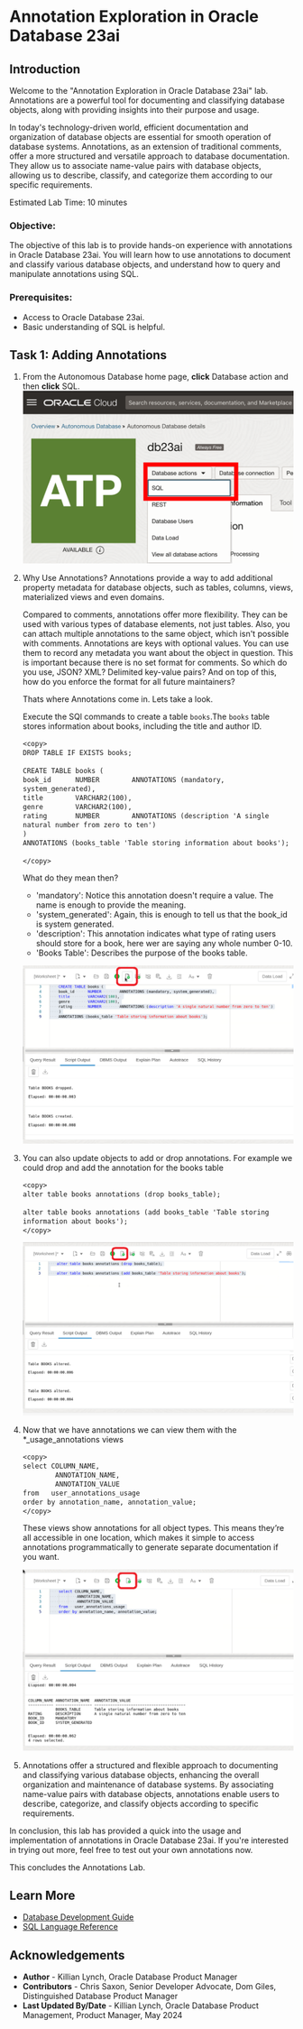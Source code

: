 # Annotation Exploration in Oracle Database 23ai

## Introduction

Welcome to the "Annotation Exploration in Oracle Database 23ai" lab. Annotations are a powerful tool for documenting and classifying database objects, along with providing insights into their purpose and usage.

In today's technology-driven world, efficient documentation and organization of database objects are essential for smooth operation of database systems. Annotations, as an extension of traditional comments, offer a more structured and versatile approach to database documentation. They allow us to associate name-value pairs with database objects, allowing us to describe, classify, and categorize them according to our specific requirements.

Estimated Lab Time: 10 minutes

### Objective:
The objective of this lab is to provide hands-on experience with annotations in Oracle Database 23ai. You will learn how to use annotations to document and classify various database objects, and understand how to query and manipulate annotations using SQL.

### Prerequisites:
- Access to Oracle Database 23ai.
- Basic understanding of SQL is helpful.

## Task 1: Adding Annotations

1. From the Autonomous Database home page, **click** Database action and then **click** SQL.
    ![click SQL](images/im1.png " ")


2. Why Use Annotations? Annotations provide a way to add additional property metadata for database objects, such as tables, columns, views, materialized views and even domains. 

    Compared to comments, annotations offer more flexibility. They can be used with various types of database elements, not just tables. Also, you can attach multiple annotations to the same object, which isn't possible with comments. Annotations are keys with optional values. You can use them to record any metadata you want about the object in question. This is important because there is no set format for comments. So which do you use, JSON? XML? Delimited key-value pairs? And on top of this, how do you enforce the format for all future maintainers? 

    Thats where Annotations come in. Lets take a look.

    Execute the SQl commands to create a table `books`.The `books` table stores information about books, including the title and author ID.
    
    ```
    <copy>
    DROP TABLE IF EXISTS books;
    
    CREATE TABLE books (
    book_id      NUMBER        ANNOTATIONS (mandatory, system_generated),
    title        VARCHAR2(100), 
    genre        VARCHAR2(100),
    rating       NUMBER        ANNOTATIONS (description 'A single natural number from zero to ten')
    )
    ANNOTATIONS (books_table 'Table storing information about books');

    </copy>
    ```

    What do they mean then?

    * 'mandatory': Notice this annotation doesn't require a value. The name is enough to provide the meaning.
    * 'system\_generated': Again, this is enough to tell us that the book_id is system generated.
    * 'description': This annotation indicates what type of rating users should store for a book, here wer are saying any whole number 0-10.
    * 'Books Table': Describes the purpose of the books table.

    ![create the table](images/annotations-1.png " ")

3. You can also update objects to add or drop annotations. For example we could drop and add the annotation for the books table
    ```
    <copy>
    alter table books annotations (drop books_table);

    alter table books annotations (add books_table 'Table storing information about books');
    </copy>
    ```
    ![alter the books table annotations](images/annotations-2.png " ")


4. Now that we have annotations we can view them with the *\_usage\_annotations views

    ```
    <copy>
    select COLUMN_NAME,
            ANNOTATION_NAME,
            ANNOTATION_VALUE
    from   user_annotations_usage
    order by annotation_name, annotation_value;
    </copy>
    ```
    These views show annotations for all object types. This means they’re all accessible in one location, which makes it simple to access annotations programmatically to generate separate documentation if you want.

    ![look at the annotations in the usage view](images/annotations-3.png " ")


4. Annotations offer a structured and flexible approach to documenting and classifying various database objects, enhancing the overall organization and maintenance of database systems. By associating name-value pairs with database objects, annotations enable users to describe, categorize, and classify objects according to specific requirements. 

In conclusion, this lab has provided a quick  into the usage and implementation of annotations in Oracle Database 23ai. If you're interested in trying out more, feel free to test out your own annotations now.  

This concludes the Annotations Lab.


## Learn More

* [Database Development Guide](https://docs.oracle.com/en/database/oracle/oracle-database/23/adfns/registering-application-data-usage-database.html#GUID-2DAF069E-0938-40AF-B05B-75AFE71D666C)
* [SQL Language Reference](https://docs.oracle.com/en/database/oracle/oracle-database/23/sqlrf/CREATE-TABLE.html#GUID-F9CE0CC3-13AE-4744-A43C-EAC7A71AAAB6)


## Acknowledgements
* **Author** - Killian Lynch, Oracle Database Product Manager
* **Contributors** - Chris Saxon, Senior Developer Advocate, Dom Giles, Distinguished Database Product Manager
* **Last Updated By/Date** - Killian Lynch, Oracle Database Product Management, Product Manager, May 2024